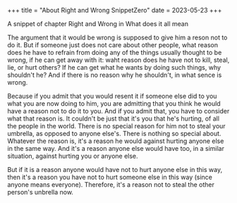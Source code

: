 +++
title = "About Right and Wrong SnippetZero"
date = 2023-05-23
+++

A snippet of chapter Right and Wrong in What does it all mean

<!-- more -->

The argument that it would be wrong is supposed to give
him a reson not to do it. But if someone just does not
care about other people, what reason does he have to refrain
from doing any of the things usually thought to be
wrong, if he can get away with it: waht reason does he have
not to kill, steal, lie, or hurt others? If he can get
what he wants by doing such things, why shouldn't he?
And if there is no reason why he shouldn't, in what sence
is wrong.  

Because if you admit that you would resent it if someone else
did to you what you are now doing to him, you are admitting
that you think he would have a reason not to do it to you.
And if you admit that, you have to consider what that reason
is. It couldn't be just that it's you that he's hurting,
of all the people in the world. There is no special reason
for him not to steal your umbrella, as opposed to anyone
else's. There is nothing so special about. Whatever the
reason is, it's a reason he would against hurting anyone
else in the same way. And it's a reason anyone else would
have too, in a similar situation, against hurting you or
anyone else.  

But if it is a reason anyone would have not to hurt anyone 
else in this way, then it's a reason you have not to hurt 
someone else in this way (since anyone means everyone). 
Therefore, it's a reason not to steal the other person's
unbrella now.

